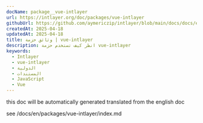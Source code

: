 ```yaml
---
docName: package__vue-intlayer
url: https://intlayer.org/doc/packages/vue-intlayer
githubUrl: https://github.com/aymericzip/intlayer/blob/main/docs/docs/en/packages/vue-intlayer/index.md
createdAt: 2025-04-18
updatedAt: 2025-04-18
title: وثائق حزمة | vue-intlayer
description: انظر كيف تستخدم حزمة vue-intlayer
keywords:
  - Intlayer
  - vue-intlayer
  - الدولية
  - المستندات
  - JavaScript
  - Vue
---
```


this doc will be automatically generated translated from the english doc

see /docs/en/packages/vue-intlayer/index.md
